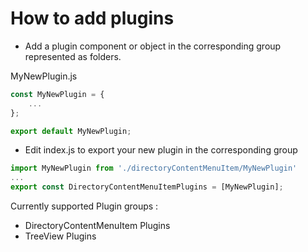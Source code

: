 # How to add plugins

* Add a plugin component or object in the corresponding group represented as folders.

MyNewPlugin.js
```js
const MyNewPlugin = {
    ...
};

export default MyNewPlugin;
```

* Edit index.js to export your new plugin in the corresponding group
```js
import MyNewPlugin from './directoryContentMenuItem/MyNewPlugin'
...
export const DirectoryContentMenuItemPlugins = [MyNewPlugin];
```

Currently supported Plugin groups :

* DirectoryContentMenuItem Plugins
* TreeView Plugins

